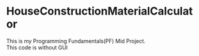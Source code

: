 # HouseConstructionMaterialCalculator
This is my Programming Fundamentals(PF) Mid Project. <br>
This code is without GUI
